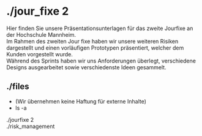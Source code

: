 <style>a {text-decoration: none;}</style>
# ./jour_fixe 2

Hier finden Sie unsere Präsentationsunterlagen für das zweite Jourfixe an der Hochschule Mannheim.  
Im Rahmen des zweiten Jour fixe haben wir unsere weiteren Risiken dargestellt und einen vorläufigen Prototypen präsentiert, welcher dem Kunden vorgestellt wurde.  
Während des Sprints haben wir uns Anforderungen überlegt, verschiedene Designs ausgearbeitet sowie verschiedenste Ideen gesammelt.

## ./files 
* (Wir übernehmen keine Haftung für externe Inhalte)
* ls -a  

[./jourfixe 2](https://drive.google.com/file/d/1qsAKnFBNyFmq0hehKtwW8-U_981t-EkY/view?usp=sharing)  
[./risk_management](https://docs.google.com/spreadsheets/d/1KWmd3f5K6jiEH1-YzvcWmgIIqKQHIrXcmGTyRT89FJA/edit?usp=sharing)